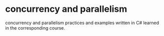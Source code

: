 # concurrency and parallelism 
 
concurrency and parallelism practices and examples written in C# learned in the corresponding  course.